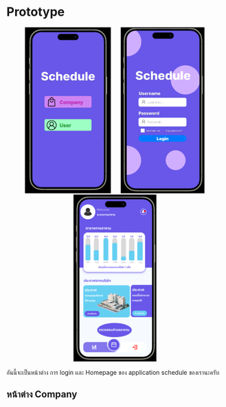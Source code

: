 <h1>Prototype</h1>
<div style="text-align: center;">
    <img src="https://github.com/Bhirapat/img/blob/main/loginscreen.png" alt="hp" width="200" style="margin: 0 10px;">
    <img src="https://github.com/Bhirapat/img/blob/main/compa.png" alt="login" width="195" style="margin: 0 10px;">
    <img src="https://github.com/Bhirapat/img/blob/main/compahomepage.png" alt="compahp" width="193" style="margin: 0 10px;">
</div>

อันนี้จะเป็นหน้าต่าง การ login และ Homepage ของ application schedule ของเรานะครับ

<h2>หน้าต่าง Company</h2>

